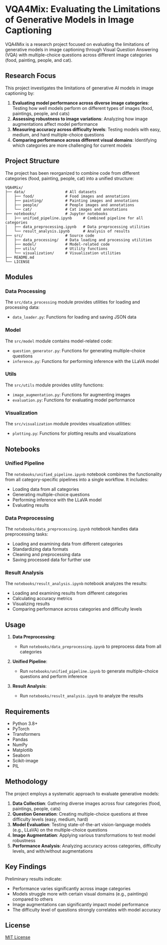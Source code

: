# VQA4Mix: Evaluating the Limitations of Generative Models in Image Captioning

VQA4Mix is a research project focused on evaluating the limitations of generative models in image captioning through Visual Question Answering (VQA) with multiple-choice questions across different image categories (food, painting, people, and cat).

## Research Focus

This project investigates the limitations of generative AI models in image captioning by:

1. **Evaluating model performance across diverse image categories**: Testing how well models perform on different types of images (food, paintings, people, and cats)
2. **Assessing robustness to image variations**: Analyzing how image augmentations affect model performance
3. **Measuring accuracy across difficulty levels**: Testing models with easy, medium, and hard multiple-choice questions
4. **Comparing performance across different visual domains**: Identifying which categories are more challenging for current models

## Project Structure

The project has been reorganized to combine code from different categories (food, painting, people, cat) into a unified structure:

```
VQA4Mix/
├── data/                  # All datasets
│   ├── food/              # Food images and annotations
│   ├── painting/          # Painting images and annotations
│   ├── people/            # People images and annotations
│   └── cat/               # Cat images and annotations
├── notebooks/             # Jupyter notebooks
│   ├── unified_pipeline.ipynb     # Combined pipeline for all categories
│   ├── data_preprocessing.ipynb   # Data preprocessing utilities
│   └── result_analysis.ipynb      # Analysis of results
├── src/                   # Source code
│   ├── data_processing/   # Data loading and processing utilities
│   ├── model/             # Model-related code
│   ├── utils/             # Utility functions
│   └── visualization/     # Visualization utilities
├── README.md
└── LICENSE
```

## Modules

### Data Processing

The `src/data_processing` module provides utilities for loading and processing data:

- `data_loader.py`: Functions for loading and saving JSON data

### Model

The `src/model` module contains model-related code:

- `question_generator.py`: Functions for generating multiple-choice questions
- `inference.py`: Functions for performing inference with the LLaVA model

### Utils

The `src/utils` module provides utility functions:

- `image_augmentation.py`: Functions for augmenting images
- `evaluation.py`: Functions for evaluating model performance

### Visualization

The `src/visualization` module provides visualization utilities:

- `plotting.py`: Functions for plotting results and visualizations

## Notebooks

### Unified Pipeline

The `notebooks/unified_pipeline.ipynb` notebook combines the functionality from all category-specific pipelines into a single workflow. It includes:

- Loading data from all categories
- Generating multiple-choice questions
- Performing inference with the LLaVA model
- Evaluating results

### Data Preprocessing

The `notebooks/data_preprocessing.ipynb` notebook handles data preprocessing tasks:

- Loading and examining data from different categories
- Standardizing data formats
- Cleaning and preprocessing data
- Saving processed data for further use

### Result Analysis

The `notebooks/result_analysis.ipynb` notebook analyzes the results:

- Loading and examining results from different categories
- Calculating accuracy metrics
- Visualizing results
- Comparing performance across categories and difficulty levels

## Usage

1. **Data Preprocessing**:
   - Run `notebooks/data_preprocessing.ipynb` to preprocess data from all categories

2. **Unified Pipeline**:
   - Run `notebooks/unified_pipeline.ipynb` to generate multiple-choice questions and perform inference

3. **Result Analysis**:
   - Run `notebooks/result_analysis.ipynb` to analyze the results

## Requirements

- Python 3.8+
- PyTorch
- Transformers
- Pandas
- NumPy
- Matplotlib
- Seaborn
- Scikit-image
- PIL

## Methodology

The project employs a systematic approach to evaluate generative models:

1. **Data Collection**: Gathering diverse images across four categories (food, paintings, people, cats)
2. **Question Generation**: Creating multiple-choice questions at three difficulty levels (easy, medium, hard)
3. **Model Evaluation**: Testing state-of-the-art vision-language models (e.g., LLaVA) on the multiple-choice questions
4. **Image Augmentation**: Applying various transformations to test model robustness
5. **Performance Analysis**: Analyzing accuracy across categories, difficulty levels, and with/without augmentations

## Key Findings

Preliminary results indicate:

- Performance varies significantly across image categories
- Models struggle more with certain visual domains (e.g., paintings) compared to others
- Image augmentations can significantly impact model performance
- The difficulty level of questions strongly correlates with model accuracy

## License

[MIT License](LICENSE)
